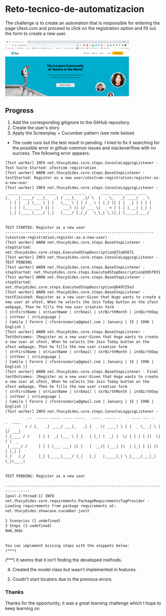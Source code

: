 # Reto-tecnico-de-automatizacion
The challenge is to create an automation that is responsible for entering the page Utest.com and proceed to click on the registration option and fill out the form to create a new user.

<img src="src/utestPage.png" alt="utestPage" width="400"> 

## Progress
1. Add the corresponding gitignore to the GitHub repository.
2. Create the user's story
3. Apply the Screenplay + Cucumber pattern (see note below)
* The code runs but the test result in pending. I tried to fix it searching for the possible error in github common issues and stackoverflow with no success.
The following error appears:

```
[Test worker] INFO net.thucydides.core.steps.ConsoleLoggingListener - Test Suite Started: uTestcom registration
[Test worker] WARN net.thucydides.core.steps.BaseStepListener - testStarted: Register as a new user/utestcom-registration;register-as-a-new-user
[Test worker] INFO net.thucydides.core.steps.ConsoleLoggingListener - 
 _____ _____ ____ _____   ____ _____  _    ____ _____ _____ ____  
|_   _| ____/ ___|_   _| / ___|_   _|/ \  |  _ \_   _| ____|  _ \ 
  | | |  _| \___ \ | |   \___ \ | | / _ \ | |_) || | |  _| | | | |
  | | | |___ ___) || |    ___) || |/ ___ \|  _ < | | | |___| |_| |
  |_| |_____|____/ |_|   |____/ |_/_/   \_\_| \_\|_| |_____|____/ 
                                                                  

TEST STARTED: Register as a new user
-------------------------------------------------------------------(utestcom-registration;register-as-a-new-user)
[Test worker] WARN net.thucydides.core.steps.BaseStepListener - stepStarted: net.thucydides.core.steps.ExecutedStepDescription@72a85671
[Test worker] INFO net.thucydides.core.steps.ConsoleLoggingListener - TEST PENDING
[Test worker] WARN net.thucydides.core.steps.BaseStepListener - stepStarted: net.thucydides.core.steps.ExecutedStepDescription@305f031
[Test worker] WARN net.thucydides.core.steps.BaseStepListener - stepStarted: net.thucydides.core.steps.ExecutedStepDescription@649725e3
[Test worker] WARN net.thucydides.core.steps.BaseStepListener - testFinished: Register as a new user:Given that Hugo wants to create a new user at uTest, When he selects the Join Today button on the uTest webpage, Then he fills the new user creation form
| strFirstName | strLastName | strEmail | strBirthMonth | intBirthDay | intYear | strLanguage |
| Camila | Forero | cforerosmaria@gmail.com | January | 15 | 1996 | English |
[Test worker] WARN net.thucydides.core.steps.BaseStepListener - TestOutcomes: [Register as a new user:Given that Hugo wants to create a new user at uTest, When he selects the Join Today button on the uTest webpage, Then he fills the new user creation form
| strFirstName | strLastName | strEmail | strBirthMonth | intBirthDay | intYear | strLanguage |
| Camila | Forero | cforerosmaria@gmail.com | January | 15 | 1996 | English |]
[Test worker] WARN net.thucydides.core.steps.BaseStepListener - Final testOutcomes: [Register as a new user:Given that Hugo wants to create a new user at uTest, When he selects the Join Today button on the uTest webpage, Then he fills the new user creation form
| strFirstName | strLastName | strEmail | strBirthMonth | intBirthDay | intYear | strLanguage |
| Camila | Forero | cforerosmaria@gmail.com | January | 15 | 1996 | English |]
[Test worker] INFO net.thucydides.core.steps.ConsoleLoggingListener - 
          __  _____ _____ ____ _____   ____  _____ _   _ ____ ___ _   _  ____ 
 _       / / |_   _| ____/ ___|_   _| |  _ \| ____| \ | |  _ \_ _| \ | |/ ___|
(_)____ / /    | | |  _| \___ \ | |   | |_) |  _| |  \| | | | | ||  \| | |  _ 
 |_____/ /     | | | |___ ___) || |   |  __/| |___| |\  | |_| | || |\  | |_| |
(_)   /_/      |_| |_____|____/ |_|   |_|   |_____|_| \_|____/___|_| \_|\____|
                                                                                

TEST PENDING: Register as a new user

---------------------------------------------------------------------------------
[pool-2-thread-1] INFO net.thucydides.core.requirements.PackageRequirementsTagProvider - Loading requirements from package requirements at: net.thucydides.showcase.cucumber.junit

1 Scenarios (1 undefined)
3 Steps (3 undefined)
0m0,368s


You can implement missing steps with the snippets below:
(***)
```
(***) It seems that it isn't finding the developed methods.

4. Created the model class but wasn't implemented in features.

5. Coudn't start locators due to the previous errors.

### Thanks
Thanks for the opportunity, it was a great learning challenge which I hope to keep learning on.